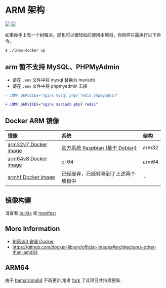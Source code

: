 # ARM 架构

[![](https://img.shields.io/badge/AD-%E8%85%BE%E8%AE%AF%E4%BA%91%E5%AE%B9%E5%99%A8%E6%9C%8D%E5%8A%A1-blue.svg)](https://cloud.tencent.com/redirect.php?redirect=10058&cps_key=3a5255852d5db99dcd5da4c72f05df61) [![](https://img.shields.io/badge/Support-%E8%85%BE%E8%AE%AF%E4%BA%91%E8%87%AA%E5%AA%92%E4%BD%93-brightgreen.svg)](https://cloud.tencent.com/developer/support-plan?invite_code=13vokmlse8afh)

如果你手上有一个树莓派，那也可以很轻松的使用本项目，你同样只需执行以下命令。

```bash
$ ./lnmp-docker up
```

## arm 暂不支持 MySQL、PHPMyAdmin

* 请在 `.env` 文件中将 mysql 替换为 mariadb
* 请在 `.env` 文件中将 phpmyadmin 去掉

```diff
- LNMP_SERVICES="nginx mysql php7 redis phpmyadmin"

+ LNMP_SERVICES="nginx mariadb php7 redis"
```

## Docker ARM 镜像

|镜像|系统|架构|
|:--|:--|:--|
|[arm32v7 Docker image](https://hub.docker.com/u/arm32v7/)|[官方系统 Raspbian (基于 Debian)](https://www.raspberrypi.org/downloads/raspbian/)|arm32|
|[arm64v8 Docker image](https://hub.docker.com/u/arm64v8/)|[pi 64](https://github.com/khs1994/pi64)|arm64|
|[armhf Docker image](https://hub.docker.com/u/armhf/)    |已经废弃，已经转移到了上述两个项目中|-|

## 镜像构建

请查看 [buildx](buildx.md) 或 [manifest](manifest.md)

## More Information

* [树莓派3 安装 Docker](https://blog.khs1994.com/raspberry-pi3/docker.html)
* https://github.com/docker-library/official-images#architectures-other-than-amd64

## ARM64

由于 [bamarni/pi64](https://github.com/bamarni/pi64) 不再更新,笔者 [fork](https://github.com/khs1994/pi64) 了此项目并持续更新.
